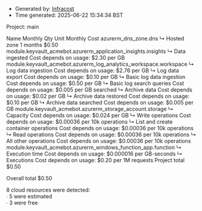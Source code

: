 - Generated by: [Infracost](https://infracost.io)
- Time generated: 2025-06-22 15:34:34 BST

Project: main

Name Monthly Qty Unit Monthly Cost azurerm\_dns\_zone.dns ↳ Hosted zone 1 months $0.50 module.keyvault\_acmebot.azurerm\_application\_insights.insights ↳ Data ingested Cost depends on usage: $2.30 per GB module.keyvault\_acmebot.azurerm\_log\_analytics\_workspace.workspace ↳ Log data ingestion Cost depends on usage: $2.76 per GB ↳ Log data export Cost depends on usage: $0.10 per GB ↳ Basic log data ingestion Cost depends on usage: $0.50 per GB ↳ Basic log search queries Cost depends on usage: $0.005 per GB searched ↳ Archive data Cost depends on usage: $0.02 per GB ↳ Archive data restored Cost depends on usage: $0.10 per GB ↳ Archive data searched Cost depends on usage: $0.005 per GB module.keyvault\_acmebot.azurerm\_storage\_account.storage ↳ Capacity Cost depends on usage: $0.024 per GB ↳ Write operations Cost depends on usage: $0.00036 per 10k operations ↳ List and create container operations Cost depends on usage: $0.00036 per 10k operations ↳ Read operations Cost depends on usage: $0.00036 per 10k operations ↳ All other operations Cost depends on usage: $0.00036 per 10k operations module.keyvault\_acmebot.azurerm\_windows\_function\_app.function ↳ Execution time Cost depends on usage: $0.000016 per GB-seconds ↳ Executions Cost depends on usage: $0.20 per 1M requests Project total $0.50

Overall total $0.50

8 cloud resources were detected:  
∙ 5 were estimated  
∙ 3 were free